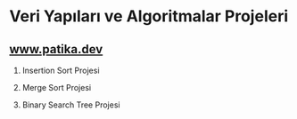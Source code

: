 # Veri Yapıları ve Algoritmalar Projeleri

## www.patika.dev

1. Insertion Sort Projesi

2. Merge Sort Projesi

3. Binary Search Tree Projesi
